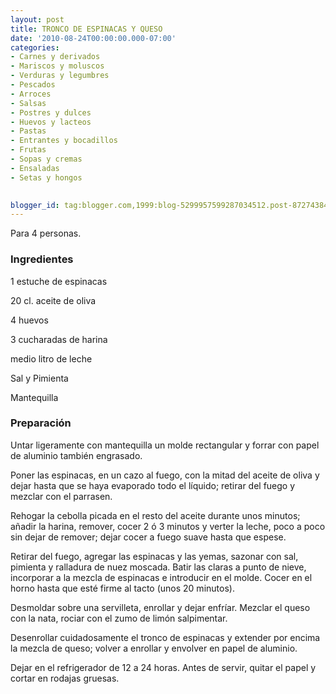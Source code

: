 ```yaml
---
layout: post
title: TRONCO DE ESPINACAS Y QUESO
date: '2010-08-24T00:00:00.000-07:00'
categories:
- Carnes y derivados
- Mariscos y moluscos
- Verduras y legumbres
- Pescados
- Arroces
- Salsas
- Postres y dulces
- Huevos y lacteos
- Pastas
- Entrantes y bocadillos
- Frutas
- Sopas y cremas
- Ensaladas
- Setas y hongos
 

blogger_id: tag:blogger.com,1999:blog-5299957599287034512.post-8727438467261027642
---
```


Para 4 personas.

<h3>Ingredientes</h3>

1 estuche de espinacas

20 cl. aceite de oliva

4 huevos

3 cucharadas de harina

medio litro de leche

Sal y Pimienta

Mantequilla

<h3>Preparación</h3>

Untar ligeramente con mantequilla un molde rectangular y forrar con papel de aluminio también engrasado.

Poner las espinacas, en un cazo al fuego, con la mitad del aceite de oliva y dejar hasta que se haya evaporado todo el líquido; retirar del fuego y mezclar con el parrasen.

Rehogar la cebolla picada en el resto del aceite durante unos minutos; añadir la harina, remover, cocer 2 ó 3 minutos y verter la leche, poco a poco sin dejar de remover; dejar cocer a fuego suave hasta que espese.

Retirar del fuego, agregar las espinacas y las yemas, sazonar con sal, pimienta y ralladura de nuez moscada. Batir las claras a punto de nieve, incorporar a la mezcla de espinacas e introducir en el molde. Cocer en el horno hasta que esté firme al tacto (unos 20 minutos).

Desmoldar sobre una servilleta, enrollar y dejar enfríar. Mezclar el queso con la nata, rociar con el zumo de limón salpimentar.

Desenrollar cuidadosamente el tronco de espinacas y extender por encima la mezcla de queso; volver a enrollar y envolver en papel de aluminio.

Dejar en el refrigerador de 12 a 24 horas. Antes de servir, quitar el papel y cortar en rodajas gruesas.


